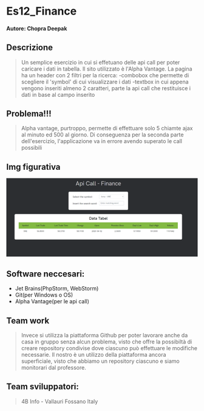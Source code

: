# Es12_Finance

#### Autore: Chopra Deepak

## Descrizione
> Un semplice esercizio in cui si effetuano delle api call per poter caricare i dati in tabella. Il sito utilizzato è l'Alpha Vantage. La pagina ha un header con 2 filtri per la ricerca:
-combobox che permette di scegliere il 'symbol' di cui visualizzare i dati
-textbox in cui appena vengono inseriti almeno 2 caratteri, parte la api call che restituisce i dati in base al campo        inserito 

## Problema!!!
>Alpha vantage, purtroppo, permette di effettuare solo 5 chiamte ajax al minuto ed 500 al giorno. Di conseguenza per la seconda parte dell'esercizio, l'applicazione va in errore avendo superato le call possibili

## Img figurativa
![Test Image 1](imgEsempio.png)

## Software neccesari:
* Jet Brains(PhpStorm, WebStorm)
* Git(per Windows o OS)
* Alpha Vantage(per le api call)

## Team work
> Invece si utilizza la piattaforma Github per poter lavorare anche da casa in gruppo senza alcun problema, visto che offre la possibiltà di creare repository condivise dove ciascuno può effettuare le modifiche necessarie. Il nostro è un utilizzo della piattaforma ancora superficiale, visto che abbiamo un repository ciascuno e siamo monitorari dal professore.

## Team sviluppatori:
> 4B Info - Vallauri Fossano Italy
